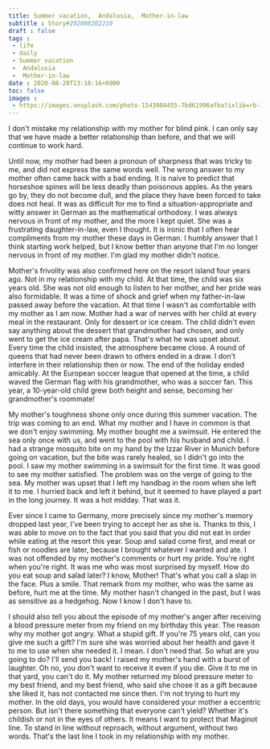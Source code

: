 ```yaml
---
title: Summer vacation,  Andalusia,  Mother-in-law
subtitle : Story#202008202210
draft : false
tags :
 - life
 - daily
 - Summer vacation
 -  Andalusia
 -  Mother-in-law
date : 2020-08-20T13:10:16+0900
toc: false
images : 
 - https://images.unsplash.com/photo-1543904455-7bd61996afba?ixlib=rb-1.2.1&q=80&fm=jpg&crop=entropy&cs=tinysrgb&w=1080&fit=max&ixid=eyJhcHBfaWQiOjE1NTU0OX0
---
```


I don't mistake my relationship with my mother for blind pink. I can only say that we have made a better relationship than before, and that we will continue to work hard.  

  

Until now, my mother had been a pronoun of sharpness that was tricky to me, and did not express the same words well. The wrong answer to my mother often came back with a bad ending. It is naive to predict that horseshoe spines will be less deadly than poisonous apples. As the years go by, they do not become dull, and the place they have been forced to take does not heal. It was as difficult for me to find a situation-appropriate and witty answer in German as the mathematical orthodoxy. I was always nervous in front of my mother, and the more I kept quiet. She was a frustrating daughter-in-law, even I thought. It is ironic that I often hear compliments from my mother these days in German. I humbly answer that I think starting work helped, but I know better than anyone that I'm no longer nervous in front of my mother. I'm glad my mother didn't notice.  

Mother's frivolity was also confirmed here on the resort island four years ago. Not in my relationship with my child. At that time, the child was six years old. She was not old enough to listen to her mother, and her pride was also formidable. It was a time of shock and grief when my father-in-law passed away before the vacation. At that time I wasn't as comfortable with my mother as I am now. Mother had a war of nerves with her child at every meal in the restaurant. Only for dessert or ice cream. The child didn't even say anything about the dessert that grandmother had chosen, and only went to get the ice cream after papa. That's what he was upset about. Every time the child insisted, the atmosphere became close. A round of queens that had never been drawn to others ended in a draw. I don't interfere in their relationship then or now. The end of the holiday ended amicably. At the European soccer league that opened at the time, a child waved the German flag with his grandmother, who was a soccer fan. This year, a 10-year-old child grew both height and sense, becoming her grandmother's roommate!  

My mother's toughness shone only once during this summer vacation. The trip was coming to an end. What my mother and I have in common is that we don't enjoy swimming. My mother bought me a swimsuit. He entered the sea only once with us, and went to the pool with his husband and child. I had a strange mosquito bite on my hand by the Izzar River in Munich before going on vacation, but the bite was rarely healed, so I didn't go into the pool. I saw my mother swimming in a swimsuit for the first time. It was good to see my mother satisfied. The problem was on the verge of going to the sea. My mother was upset that I left my handbag in the room when she left it to me. I hurried back and left it behind, but it seemed to have played a part in the long journey. It was a hot midday. That was it.  

Ever since I came to Germany, more precisely since my mother's memory dropped last year, I've been trying to accept her as she is. Thanks to this, I was able to move on to the fact that you said that you did not eat in order while eating at the resort this year. Soup and salad come first, and meat or fish or noodles are later, because I brought whatever I wanted and ate. I was not offended by my mother's comments or hurt my pride. You're right when you're right. It was me who was most surprised by myself. How do you eat soup and salad later? I know, Mother! That's what you call a slap in the face. Plus a smile. That remark from my mother, who was the same as before, hurt me at the time. My mother hasn't changed in the past, but I was as sensitive as a hedgehog. Now I know I don't have to.  

I should also tell you about the episode of my mother's anger after receiving a blood pressure meter from my friend on my birthday this year. The reason why my mother got angry. What a stupid gift. If you're 75 years old, can you give me such a gift? I'm sure she was worried about her health and gave it to me to use when she needed it. I mean. I don't need that. So what are you going to do? I'll send you back! I raised my mother's hand with a burst of laughter. Oh no, you don't want to receive it even if you die. Give it to me in that yard, you can't do it. My mother returned my blood pressure meter to my best friend, and my best friend, who said she chose it as a gift because she liked it, has not contacted me since then. I'm not trying to hurt my mother. In the old days, you would have considered your mother a eccentric person. But isn't there something that everyone can't yield? Whether it's childish or not in the eyes of others. It means I want to protect that Maginot line. To stand in line without reproach, without argument, without two words. That's the last line I took in my relationship with my mother.  


